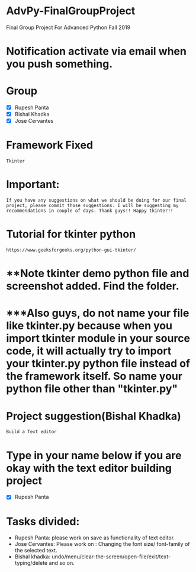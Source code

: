 # AdvPy-FinalGroupProject
Final Group Project For Advanced Python Fall 2019

# Notification activate via email when you push something.

# Group
- [x] Rupesh Panta
- [x] Bishal Khadka
- [x] Jose Cervantes

# Framework Fixed
```
Tkinter
```

# Important:
```
If you have any suggestions on what we should be doing for our final project, please commit those suggestions. I will be suggesting my recommendations in couple of days. Thank guys!! Happy tkinter!!
```

# Tutorial for tkinter python
```
https://www.geeksforgeeks.org/python-gui-tkinter/
```

# **Note tkinter demo python file and screenshot added. Find the folder.
# ***Also guys, do not name your file like tkinter.py because when you import tkinter module in your source code, it will actually try to import your tkinter.py python file instead of the framework itself. So name your python file other than "tkinter.py"

# Project suggestion(Bishal Khadka)
```
Build a Text editor
```

# Type in your name below if you are okay with the text editor building project
- [x] Rupesh Panta

# Tasks divided:
- Rupesh Panta: please work on save as functionality of text editor.
- Jose Cervantes: Please work on : Changing the font size/ font-family of the selected text.
- Bishal khadka: undo/menu/clear-the-screen/open-file/exit/text-typing/delete and so on.

